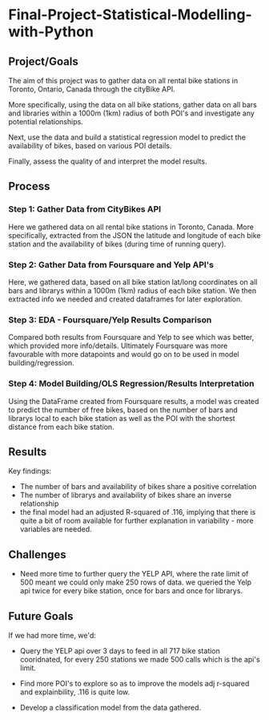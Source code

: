 # Final-Project-Statistical-Modelling-with-Python

## Project/Goals
The aim of this project was to gather data on all rental bike stations in Toronto, Ontario, Canada through the cityBike API.

More specifically, using the data on all bike stations, gather data on all bars and libraries within a 1000m (1km) radius of both POI's and investigate any potential relationships.

Next, use the data and build a statistical regression model to predict the availability of bikes, based on various POI details.

Finally, assess the quality of and interpret the model results.


## Process
### Step 1: Gather Data from CityBikes API
Here we gathered data on all rental bike stations in Toronto, Canada. More specifically, extracted from the JSON the latitude and longitude of each bike station and the availability of bikes (during time of running query). 

### Step 2: Gather Data from Foursquare and Yelp API's
Here, we gathered data, based on all bike station lat/long coordinates on all bars and librarys within a 1000m (1km) radius of each bike station. We then extracted info we needed and created dataframes for later exploration.

### Step 3: EDA - Foursquare/Yelp Results Comparison
Compared both results from Foursquare and Yelp to see which was better, which provided more info/details. Ultimately Foursquare was more favourable with more datapoints and would go on to be used in model building/regression.

### Step 4: Model Building/OLS Regression/Results Interpretation
Using the DataFrame created from Foursquare results, a model was created to predict the number of free bikes, based on the number of bars and librarys local to each bike station as well as the POI with the shortest distance from each bike station.

## Results
Key findings:

- The number of bars and availability of bikes share a positive correlation
- The number of librarys and availability of bikes share an inverse relationship
- the final model had an adjusted R-squared of .116, implying that there is quite a bit of room available for further explanation in variability - more variables are needed.

## Challenges 
- Need more time to further query the YELP API, where the rate limit of 500 meant we could only make 250 rows of data. we queried the Yelp api twice for every bike station, once for bars and once for librarys.


## Future Goals
If we had more time, we'd:

- Query the YELP api over 3 days to feed in all 717 bike station cooridnated, for every 250 stations we made 500 calls which is the api's limit.

- Find more POI's to explore so as to improve the models adj r-squared and explainbility, .116 is quite low.

- Develop a classification model from the data gathered.
